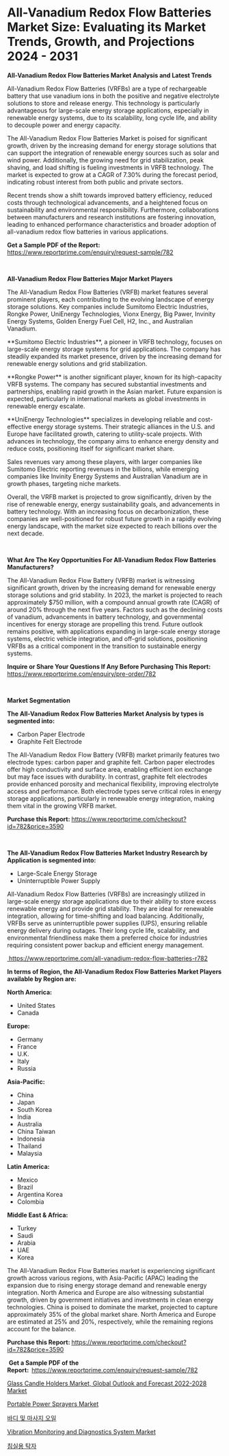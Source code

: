 <p><h1>All-Vanadium Redox Flow Batteries Market Size: Evaluating its Market Trends, Growth, and Projections 2024 - 2031</h1></p><p><strong>All-Vanadium Redox Flow Batteries Market Analysis and Latest Trends</strong></p>
<p><p>All-Vanadium Redox Flow Batteries (VRFBs) are a type of rechargeable battery that use vanadium ions in both the positive and negative electrolyte solutions to store and release energy. This technology is particularly advantageous for large-scale energy storage applications, especially in renewable energy systems, due to its scalability, long cycle life, and ability to decouple power and energy capacity.</p><p>The All-Vanadium Redox Flow Batteries Market is poised for significant growth, driven by the increasing demand for energy storage solutions that can support the integration of renewable energy sources such as solar and wind power. Additionally, the growing need for grid stabilization, peak shaving, and load shifting is fueling investments in VRFB technology. The market is expected to grow at a CAGR of 7.30% during the forecast period, indicating robust interest from both public and private sectors.</p><p>Recent trends show a shift towards improved battery efficiency, reduced costs through technological advancements, and a heightened focus on sustainability and environmental responsibility. Furthermore, collaborations between manufacturers and research institutions are fostering innovation, leading to enhanced performance characteristics and broader adoption of all-vanadium redox flow batteries in various applications.</p></p>
<p><strong>Get a Sample PDF of the Report:&nbsp;</strong> <a href="https://www.reportprime.com/enquiry/request-sample/782">https://www.reportprime.com/enquiry/request-sample/782</a></p>
<p>&nbsp;</p>
<p><strong>All-Vanadium Redox Flow Batteries Major Market Players</strong></p>
<p><p>The All-Vanadium Redox Flow Batteries (VRFB) market features several prominent players, each contributing to the evolving landscape of energy storage solutions. Key companies include Sumitomo Electric Industries, Rongke Power, UniEnergy Technologies, Vionx Energy, Big Pawer, Invinity Energy Systems, Golden Energy Fuel Cell, H2, Inc., and Australian Vanadium.</p><p>**Sumitomo Electric Industries**, a pioneer in VRFB technology, focuses on large-scale energy storage systems for grid applications. The company has steadily expanded its market presence, driven by the increasing demand for renewable energy solutions and grid stabilization.</p><p>**Rongke Power** is another significant player, known for its high-capacity VRFB systems. The company has secured substantial investments and partnerships, enabling rapid growth in the Asian market. Future expansion is expected, particularly in international markets as global investments in renewable energy escalate.</p><p>**UniEnergy Technologies** specializes in developing reliable and cost-effective energy storage systems. Their strategic alliances in the U.S. and Europe have facilitated growth, catering to utility-scale projects. With advances in technology, the company aims to enhance energy density and reduce costs, positioning itself for significant market share.</p><p>Sales revenues vary among these players, with larger companies like Sumitomo Electric reporting revenues in the billions, while emerging companies like Invinity Energy Systems and Australian Vanadium are in growth phases, targeting niche markets.</p><p>Overall, the VRFB market is projected to grow significantly, driven by the rise of renewable energy, energy sustainability goals, and advancements in battery technology. With an increasing focus on decarbonization, these companies are well-positioned for robust future growth in a rapidly evolving energy landscape, with the market size expected to reach billions over the next decade.</p></p>
<p>&nbsp;</p>
<p><strong>What Are The Key Opportunities For All-Vanadium Redox Flow Batteries Manufacturers?</strong></p>
<p><p>The All-Vanadium Redox Flow Battery (VRFB) market is witnessing significant growth, driven by the increasing demand for renewable energy storage solutions and grid stability. In 2023, the market is projected to reach approximately $750 million, with a compound annual growth rate (CAGR) of around 20% through the next five years. Factors such as the declining costs of vanadium, advancements in battery technology, and governmental incentives for energy storage are propelling this trend. Future outlook remains positive, with applications expanding in large-scale energy storage systems, electric vehicle integration, and off-grid solutions, positioning VRFBs as a critical component in the transition to sustainable energy systems.</p></p>
<p><strong>Inquire or Share Your Questions If Any Before Purchasing This Report:</strong> <a href="https://www.reportprime.com/enquiry/pre-order/782">https://www.reportprime.com/enquiry/pre-order/782</a></p>
<p>&nbsp;</p>
<p><strong>Market Segmentation</strong></p>
<p><strong>The All-Vanadium Redox Flow Batteries Market Analysis by types is segmented into:</strong></p>
<p><ul><li>Carbon Paper Electrode</li><li>Graphite Felt Electrode</li></ul></p>
<p><p>The All-Vanadium Redox Flow Battery (VRFB) market primarily features two electrode types: carbon paper and graphite felt. Carbon paper electrodes offer high conductivity and surface area, enabling efficient ion exchange but may face issues with durability. In contrast, graphite felt electrodes provide enhanced porosity and mechanical flexibility, improving electrolyte access and performance. Both electrode types serve critical roles in energy storage applications, particularly in renewable energy integration, making them vital in the growing VRFB market.</p></p>
<p><strong>Purchase this Report:&nbsp;</strong><a href="https://www.reportprime.com/checkout?id=782&price=3590">https://www.reportprime.com/checkout?id=782&price=3590</a></p>
<p>&nbsp;</p>
<p><strong>The All-Vanadium Redox Flow Batteries Market Industry Research by Application is segmented into:</strong></p>
<p><ul><li>Large-Scale Energy Storage</li><li>Uninterruptible Power Supply</li></ul></p>
<p><p>All-Vanadium Redox Flow Batteries (VRFBs) are increasingly utilized in large-scale energy storage applications due to their ability to store excess renewable energy and provide grid stability. They are ideal for renewable integration, allowing for time-shifting and load balancing. Additionally, VRFBs serve as uninterruptible power supplies (UPS), ensuring reliable energy delivery during outages. Their long cycle life, scalability, and environmental friendliness make them a preferred choice for industries requiring consistent power backup and efficient energy management.</p></p>
<p><a href="https://www.reportprime.com/all-vanadium-redox-flow-batteries-r782">&nbsp;https://www.reportprime.com/all-vanadium-redox-flow-batteries-r782</a></p>
<p><strong>In terms of Region, the All-Vanadium Redox Flow Batteries Market Players available by Region are:</strong></p>
<p>
    <p> <strong> North America: </strong>
        <ul>
            <li>United States</li>
            <li>Canada</li>
        </ul>
        </p> 
    <p> <strong> Europe: </strong>
        <ul>
            <li>Germany</li>
            <li>France</li>
            <li>U.K.</li>
            <li>Italy</li>
            <li>Russia</li>
        </ul>
        </p> 
    <p> <strong> Asia-Pacific: </strong>
        <ul>
            <li>China</li>
            <li>Japan</li>
            <li>South Korea</li>
            <li>India</li>
            <li>Australia</li>
            <li>China Taiwan</li>
            <li>Indonesia</li>
            <li>Thailand</li>
            <li>Malaysia</li>
        </ul>
        </p> 
    <p> <strong> Latin America: </strong>
        <ul>
            <li>Mexico</li>
            <li>Brazil</li>
            <li>Argentina Korea</li>
            <li>Colombia</li>
        </ul>
        </p> 
    <p> <strong> Middle East & Africa: </strong>
        <ul>
            <li>Turkey</li>
            <li>Saudi</li>
            <li>Arabia</li>
            <li>UAE</li>
            <li>Korea</li>
        </ul>
    </p>
    </p>
<p><p>The All-Vanadium Redox Flow Batteries market is experiencing significant growth across various regions, with Asia-Pacific (APAC) leading the expansion due to rising energy storage demand and renewable energy integration. North America and Europe are also witnessing substantial growth, driven by government initiatives and investments in clean energy technologies. China is poised to dominate the market, projected to capture approximately 35% of the global market share. North America and Europe are estimated at 25% and 20%, respectively, while the remaining regions account for the balance.</p></p>
<p><strong>Purchase this Report: </strong><a href="https://www.reportprime.com/checkout?id=782&price=3590">https://www.reportprime.com/checkout?id=782&price=3590</a></p>
<p>&nbsp;<strong>Get a Sample PDF of the Report:&nbsp;&nbsp;</strong><a href="https://www.reportprime.com/enquiry/request-sample/782">https://www.reportprime.com/enquiry/request-sample/782</a></p>
<p><strong></strong></p>
<p><p><a href="https://www.linkedin.com/pulse/global-glass-candle-holders-market-outlook-forecast-2022-2028-pokoe?trackingId=WL8Xxg9dSjSp4KL3trTBLw%3D%3D">Glass Candle Holders Market, Global Outlook and Forecast 2022-2028 Market</a></p><p><a href="https://medium.com/@williambatz1907/global-portable-power-sprayers-market-exploring-market-share-market-trends-and-future-growth-013cd5ea16b6">Portable Power Sprayers Market</a></p><p><a href="https://medium.com/@daniedoyle89/%EC%8B%A0%EC%B2%B4-%EB%B0%8F-%EB%A7%88%EC%82%AC%EC%A7%80-%EC%98%A4%EC%9D%BC-%EC%8B%9C%EC%9E%A5%EC%97%90-%EB%8C%80%ED%95%9C-%ED%86%B5%EC%B0%B0%EB%A0%A5-%EC%8B%9C%EC%9E%A5-%EC%B0%B8%EC%97%AC%EC%9E%90-%EC%8B%9C%EC%9E%A5-%EA%B7%9C%EB%AA%A8-%EC%A7%80%EB%A6%AC%EC%A0%81-%EC%A7%80%EC%97%AD-%EB%B0%8F-%EC%A0%84%EB%A7%9D-2024-2031-fdf6d8f3f837">바디 및 마사지 오일</a></p><p><a href="https://issuu.com/reportprime-2/docs/vibration-monitoring-and-diagnostic_9feac353c67e6f">Vibration Monitoring and Diagnostics System Market</a></p><p><a href="https://medium.com/@daniedoyle89/%EB%82%98%EC%9D%B4%ED%8A%B8%EC%8A%A4%ED%83%A0%EB%93%9C-%EC%8B%9C%EC%9E%A5%EC%9D%98-%EC%84%B1%EC%9E%A5-%EA%B8%B0%ED%9A%8C%EC%99%80-%EB%8F%84%EC%A0%84-%EA%B3%BC%EC%A0%9C%EB%8A%94-%EB%AC%B4%EC%97%87%EC%9D%B8%EA%B0%80%EC%9A%94-1e300058e414">침실용 탁자</a></p></p>